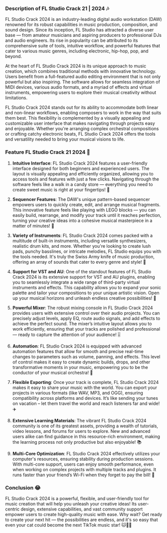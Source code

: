 ### Description of FL Studio Crack 21 | 2024 🎶

FL Studio Crack 2024 is an industry-leading digital audio workstation (DAW) renowned for its robust capabilities in music production, composition, and sound design. Since its inception, FL Studio has attracted a diverse user base — from amateur musicians and aspiring producers to professional DJs and audio engineers. Its rise in popularity can be attributed to its comprehensive suite of tools, intuitive workflow, and powerful features that cater to various music genres, including electronic, hip-hop, pop, and beyond.

At the heart of FL Studio Crack 2024 is its unique approach to music creation, which combines traditional methods with innovative technology. Users benefit from a full-featured audio editing environment that is not only powerful but also inspiring. The software allows for seamless integration of MIDI devices, various audio formats, and a myriad of effects and virtual instruments, empowering users to explore their musical creativity without limitations.

FL Studio Crack 2024 stands out for its ability to accommodate both linear and non-linear workflows, enabling composers to work in the way that suits them best. This flexibility is complemented by a visually appealing and customizable user interface that makes navigating through projects easy and enjoyable. Whether you're arranging complex orchestral compositions or crafting catchy electronic beats, FL Studio Crack 2024 offers the tools and versatility needed to bring your musical visions to life.

### Feature FL Studio Crack 21 2024 🌟

1. **Intuitive Interface**: FL Studio Crack 2024 features a user-friendly interface designed for both beginners and experienced users. The layout is visually appealing and efficiently organized, allowing you to access tools and features with just a few clicks. Navigating through the software feels like a walk in a candy store — everything you need to create sweet music is right at your fingertips! 🍬

2. **Sequencer Features**: The DAW's unique pattern-based sequencer empowers users to quickly create, edit, and arrange musical fragments. This innovative feature feels like playing with LEGO blocks — you can easily build, rearrange, and modify your track until it reaches perfection, turning your creative ideas into a cohesive musical masterpiece in a matter of minutes! 🧩

3. **Variety of Instruments**: FL Studio Crack 2024 comes packed with a multitude of built-in instruments, including versatile synthesizers, realistic drum kits, and more. Whether you're looking to create lush pads, punchy basslines, or intricate melodies, FL Studio equips you with the tools needed. It's truly the Swiss Army knife of music production, offering an array of sounds that cater to every genre and style! 🎸

4. **Support for VST and AU**: One of the standout features of FL Studio Crack 2024 is its extensive support for VST and AU plugins, enabling you to seamlessly integrate a wide range of third-party virtual instruments and effects. This capability allows you to expand your sonic palette and tailor your compositions to your unique artistic vision. Open up your musical horizons and unleash endless creative possibilities! 🚀

5. **Powerful Mixer**: The robust mixing console in FL Studio Crack 2024 provides users with extensive control over their audio projects. You can precisely adjust levels, apply EQ, route audio signals, and add effects to achieve the perfect sound. The mixer’s intuitive layout allows you to work efficiently, ensuring that your tracks are polished and professional — ready to capture the attention of your audience! 🎚️

6. **Automation**: FL Studio Crack 2024 is equipped with advanced automation features that allow for smooth and precise real-time changes to parameters such as volume, panning, and effects. This level of control makes it easy to create dynamic builds, drops, and other transformative moments in your music, empowering you to be the conductor of your musical orchestra! 🎼

7. **Flexible Exporting**: Once your track is complete, FL Studio Crack 2024 makes it easy to share your music with the world. You can export your projects in various formats (like WAV, MP3, and OGG), ensuring compatibility across platforms and devices. It’s like sending your tunes on vacation – let them travel the world and reach listeners far and wide! ✈️

8. **Extensive Learning Materials**: The vibrant FL Studio Crack 2024 community is one of its greatest assets, providing a wealth of tutorials, video lessons, and forums for users to explore. New and advanced users alike can find guidance in this resource-rich environment, making the learning process not only productive but also enjoyable! 📚

9. **Multi-Core Optimization**: FL Studio Crack 2024 effectively utilizes your computer's resources, ensuring stability during production sessions. With multi-core support, users can enjoy smooth performance, even when working on complex projects with multiple tracks and plugins. It runs faster than your friend’s Wi-Fi when they forget to pay the bill! 💨

### Conclusion 😂

FL Studio Crack 2024 is a powerful, flexible, and user-friendly tool for music creation that will help you unleash your creative ideas! Its user-centric design, extensive capabilities, and vast community support empower users to create high-quality music with ease. Why wait? Get ready to create your next hit — the possibilities are endless, and it's so easy that even your cat could become the next TikTok music star! 🐱🎤✨
